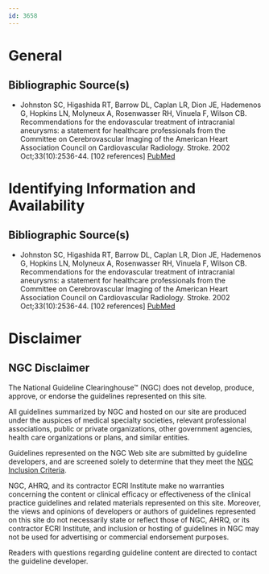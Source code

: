 ```yaml
---
id: 3658
---
```


# General

## Bibliographic Source(s)

- Johnston SC, Higashida RT, Barrow DL, Caplan LR, Dion JE, Hademenos G, Hopkins LN, Molyneux A, Rosenwasser RH, Vinuela F, Wilson CB. Recommendations for the endovascular treatment of intracranial aneurysms: a statement for healthcare professionals from the Committee on Cerebrovascular Imaging of the American Heart Association Council on Cardiovascular Radiology. Stroke. 2002 Oct;33(10):2536-44. [102 references] [ PubMed ](http://www.ncbi.nlm.nih.gov/entrez/query.fcgi?cmd=Retrieve&db=pubmed&dopt=Abstract&list_uids=12364750)

# Identifying Information and Availability

## Bibliographic Source(s)

- Johnston SC, Higashida RT, Barrow DL, Caplan LR, Dion JE, Hademenos G, Hopkins LN, Molyneux A, Rosenwasser RH, Vinuela F, Wilson CB. Recommendations for the endovascular treatment of intracranial aneurysms: a statement for healthcare professionals from the Committee on Cerebrovascular Imaging of the American Heart Association Council on Cardiovascular Radiology. Stroke. 2002 Oct;33(10):2536-44. [102 references] [ PubMed ](http://www.ncbi.nlm.nih.gov/entrez/query.fcgi?cmd=Retrieve&db=pubmed&dopt=Abstract&list_uids=12364750)

# Disclaimer

## NGC Disclaimer

The National Guideline Clearinghouse™ (NGC) does not develop, produce, approve, or endorse the guidelines represented on this site.

All guidelines summarized by NGC and hosted on our site are produced under the auspices of medical specialty societies, relevant professional associations, public or private organizations, other government agencies, health care organizations or plans, and similar entities.

Guidelines represented on the NGC Web site are submitted by guideline developers, and are screened solely to determine that they meet the [NGC Inclusion Criteria](/help-and-about/summaries/inclusion-criteria).

NGC, AHRQ, and its contractor ECRI Institute make no warranties concerning the content or clinical efficacy or effectiveness of the clinical practice guidelines and related materials represented on this site. Moreover, the views and opinions of developers or authors of guidelines represented on this site do not necessarily state or reflect those of NGC, AHRQ, or its contractor ECRI Institute, and inclusion or hosting of guidelines in NGC may not be used for advertising or commercial endorsement purposes.

Readers with questions regarding guideline content are directed to contact the guideline developer.

